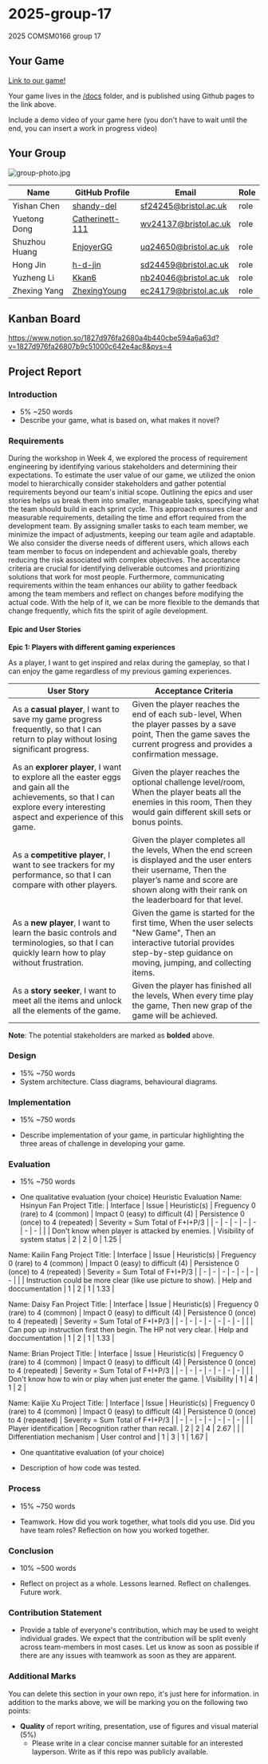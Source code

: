 # 2025-group-17
2025 COMSM0166 group 17
## Your Game

[Link to our game!](https://uob-comsm0166.github.io/2025-group-17/public/)

Your game lives in the [/docs](/docs) folder, and is published using Github pages to the link above.

Include a demo video of your game here (you don't have to wait until the end, you can insert a work in progress video)


## Your Group

![group-photo.jpg](images/group-photo.jpg)</br>

| Name | GitHub Profile | Email | Role |
|-|-|-|-|
| Yishan Chen  | [shandy-del](https://github.com/shandy-del)         | sf24245@bristol.ac.uk   | role |
| Yuetong Dong | [Catherinett-111](https://github.com/Catherinett-111) | wv24137@bristol.ac.uk   | role |
| Shuzhou Huang| [EnjoyerGG](https://github.com/EnjoyerGG)           | uq24650@bristol.ac.uk   | role |
| Hong Jin     | [h-d-jin](https://github.com/h-d-jin)               | sd24459@bristol.ac.uk   | role |
| Yuzheng Li   | [Kkan6](https://github.com/Kkan6)                   | nb24046@bristol.ac.uk   | role |
| Zhexing Yang | [ZhexingYoung](https://github.com/ZhexingYoung)     | ec24179@bristol.ac.uk   | role |


## Kanban Board
https://www.notion.so/1827d976fa2680a4b440cbe594a6a63d?v=1827d976fa26807b9c51000c642e4ac8&pvs=4

## Project Report

### Introduction

- 5% ~250 words 
- Describe your game, what is based on, what makes it novel? 

### Requirements 

<!-- - 15% ~750 words
- Use case diagrams, user stories. Early stages design. Ideation process. How did you decide as a team what to develop? -->

<!-- Reflection on requirement engineering -->
During the workshop in Week 4, we explored the process of requirement engineering by identifying various stakeholders and determining their expectations. To estimate the user value of our game, we utilized the onion model to hierarchically consider stakeholders and gather potential requirements beyond our team's initial scope. Outlining the epics and user stories helps us break them into smaller, manageable tasks, specifying what the team should build in each sprint cycle. This approach ensures clear and measurable requirements, detailing the time and effort required from the development team. By assigning smaller tasks to each team member, we minimize the impact of adjustments, keeping our team agile and adaptable. We also consider the diverse needs of different users, which allows each team member to focus on independent and achievable goals, thereby reducing the risk associated with complex objectives. The acceptance criteria are crucial for identifying deliverable outcomes and prioritizing solutions that work for most people. Furthermore, communicating requirements within the team enhances our ability to gather feedback among the team members and reflect on changes before modifying the actual code. With the help of it, we can be more flexible to the demands that change frequently, which fits the spirit of agile development.

#### Epic and User Stories
**Epic 1: Players with different gaming experiences**

As a player,
I want to get inspired and relax during the gameplay,
so that I can enjoy the game regardless of my previous gaming experiences.

| User Story | Acceptance Criteria |
|----------|----------|
| As a **casual player**, I want to save my game progress frequently, so that I can return to play without losing significant progress. | Given the player reaches the end of each sub-level, When the player passes by a save point, Then the game saves the current progress and provides a confirmation message. |
| As an **explorer player**, I want to explore all the easter eggs and gain all the achievements, so that I can explore every interesting aspect and experience of this game. | Given the player reaches the optional challenge level/room, When the player beats all the enemies in this room, Then they would gain different skill sets or bonus points. |
| As a **competitive player**, I want to see trackers for my performance, so that I can compare with other players. | Given the player completes all the levels, When the end screen is displayed and the user enters their username, Then the player’s name and score are shown along with their rank on the leaderboard for that level.
| As a **new player**, I want to learn the basic controls and terminologies, so that I can quickly learn how to play without frustration. | Given the game is started for the first time, When the user selects "New Game", Then an interactive tutorial provides step-by-step guidance on moving, jumping, and collecting items. |
| As a **story seeker**, I want to meet all the items and unlock all the elements of the game. | Given the player has finished all the levels, When every time play the game, Then new grap of the game will be achieved. |

**Note**: The potential stakeholders are marked as **bolded** above.

### Design

- 15% ~750 words 
- System architecture. Class diagrams, behavioural diagrams. 

### Implementation

- 15% ~750 words

- Describe implementation of your game, in particular highlighting the three areas of challenge in developing your game. 

### Evaluation

- 15% ~750 words

- One qualitative evaluation (your choice) 
Heuristic Evaluation
Name: Hsinyun Fan  Project Title:
| Interface | Issue | Heuristic(s) | Freguency 0 (rare) to 4 (common)  | Impact 0 (easy) to difficult (4) | Persistence 0 (once) to 4 (repeated) | Severity = Sum Total of F+I+P/3 |
| - | - | - | - | - | - | - |
|  | Don't know when player is attacked by enemies. | Visibility of system status | 2 | 2 | 0 | 1.25 |

Name: Kailin Fang  Project Title:
| Interface | Issue | Heuristic(s) | Freguency 0 (rare) to 4 (common)  | Impact 0 (easy) to difficult (4) | Persistence 0 (once) to 4 (repeated) | Severity = Sum Total of F+I+P/3 |
| - | - | - | - | - | - | - |
| | Instruction could be more clear (like use picture to show). | Help and doccumentation | 1 | 2 | 1 | 1.33 |

Name: Daisy Fan  Project Title:
| Interface | Issue | Heuristic(s) | Freguency 0 (rare) to 4 (common)  | Impact 0 (easy) to difficult (4) | Persistence 0 (once) to 4 (repeated) | Severity = Sum Total of F+I+P/3 |
| - | - | - | - | - | - | - |
|  | Can pop up instruction first then begin. The HP not very clear. | Help and doccumentation | 1 | 2 | 1 | 1.33 |

Name: Brian  Project Title:
| Interface | Issue | Heuristic(s) | Freguency 0 (rare) to 4 (common)  | Impact 0 (easy) to difficult (4) | Persistence 0 (once) to 4 (repeated) | Severity = Sum Total of F+I+P/3 |
| - | - | - | - | - | - | - |
|  | Don't know how to win or play when just eneter the game. | Visibility | 1 | 4 | 1 | 2 |

Name: Kaijie Xu  Project Title:
| Interface | Issue | Heuristic(s) | Freguency 0 (rare) to 4 (common)  | Impact 0 (easy) to difficult (4) | Persistence 0 (once) to 4 (repeated) | Severity = Sum Total of F+I+P/3 |
| - | - | - | - | - | - | - |
| | Player identification | Recognition rather than recall. | 2 | 2 | 4 | 2.67 |
| | Differentiation mechanism | User control and  | 1 | 3 | 1 | 1.67 |


- One quantitative evaluation (of your choice) 

- Description of how code was tested. 

### Process 

- 15% ~750 words

- Teamwork. How did you work together, what tools did you use. Did you have team roles? Reflection on how you worked together. 

### Conclusion

- 10% ~500 words

- Reflect on project as a whole. Lessons learned. Reflect on challenges. Future work. 

### Contribution Statement

- Provide a table of everyone's contribution, which may be used to weight individual grades. We expect that the contribution will be split evenly across team-members in most cases. Let us know as soon as possible if there are any issues with teamwork as soon as they are apparent. 

### Additional Marks

You can delete this section in your own repo, it's just here for information. in addition to the marks above, we will be marking you on the following two points:

- **Quality** of report writing, presentation, use of figures and visual material (5%) 
  - Please write in a clear concise manner suitable for an interested layperson. Write as if this repo was publicly available.

<!-- **Documentation** of code (5%)

  - Is your repo clearly organised? 
  - Is code well commented throughout? -->
